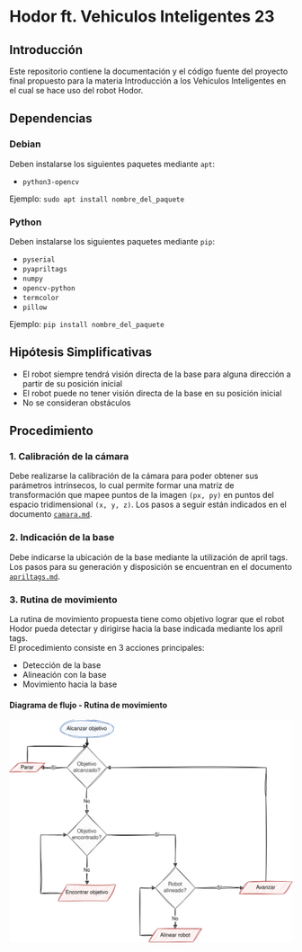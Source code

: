 # Hodor ft. Vehiculos Inteligentes 23

## Introducción

Este repositorio contiene la documentación y el código fuente del proyecto final propuesto para la materia Introducción
a los Vehículos Inteligentes en el cual se hace uso del robot Hodor.

## Dependencias

### Debian

Deben instalarse los siguientes paquetes mediante `apt`:

- `python3-opencv`

Ejemplo: `sudo apt install nombre_del_paquete`

### Python

Deben instalarse los siguientes paquetes mediante `pip`:

- `pyserial`
- `pyapriltags`
- `numpy`
- `opencv-python`
- `termcolor`
- `pillow`

Ejemplo: `pip install nombre_del_paquete`

## Hipótesis Simplificativas

- El robot siempre tendrá visión directa de la base para alguna dirección a partir de su posición inicial
- El robot puede no tener visión directa de la base en su posición inicial
- No se consideran obstáculos

## Procedimiento

### 1. Calibración de la cámara

Debe realizarse la calibración de la cámara para poder obtener sus parámetros intrínsecos, lo cual
permite formar una matriz de transformación que mapee puntos de la imagen `(px, py)` en puntos del espacio
tridimensional `(x, y, z)`. Los pasos a seguir están indicados en el documento [`camara.md`](docs/camara.md).

### 2. Indicación de la base

Debe indicarse la ubicación de la base mediante la utilización de april tags. Los pasos para su generación y disposición
se encuentran en el documento [`apriltags.md`](docs/apriltags.md).

### 3. Rutina de movimiento

La rutina de movimiento propuesta tiene como objetivo lograr que el robot Hodor pueda detectar y dirigirse hacia la base
indicada mediante los april tags.  
El procedimiento consiste en 3 acciones principales:

- Detección de la base
- Alineación con la base
- Movimiento hacia la base

#### Diagrama de flujo - Rutina de movimiento

<p align="center">
  <img alt="Diagrama de flujo - Rutina de movimiento" src="docs/assets/alcanzar-objetivo_diagrama-de-flujo.svg" />
</p>
